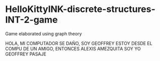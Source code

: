 # HelloKittyINK-discrete-structures-INT-2-game
Game elaborated using graph theory


HOLA, MI COMPUTADOR SE DAÑO, SOY GEOFFREY ESTOY DESDE EL COMPU DE UN AMIGO, ENTONCES ALEXIS AMEZQUITA SOY YO GEOFFREY PASAJE 
